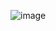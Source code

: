![image](https://github.com/jwattspajaro/Google-IT-Automation-with-Python/assets/18930760/5db6b858-a8a3-4620-82d2-04dc37b78b85)

